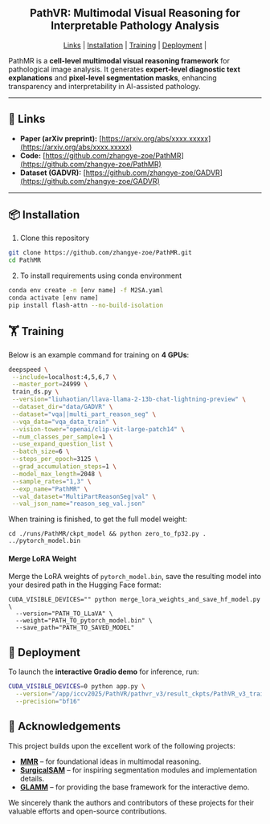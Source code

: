 <h2 align="center"> PathVR: Multimodal Visual Reasoning for Interpretable Pathology Analysis </h2>
<p align="center">
  <a href="#Links">Links</a> |
  <a href="#-installation">Installation</a> |
  <a href="#training">Training</a> |
  <a href="#-deployment">Deployment</a> |
</p>




PathMR is a **cell-level multimodal visual reasoning framework** for pathological image analysis. It generates **expert-level diagnostic text explanations** and **pixel-level segmentation masks**, enhancing transparency and interpretability in AI-assisted pathology.

---

## 🔗 Links
- **Paper (arXiv preprint):** [https://arxiv.org/abs/xxxx.xxxxx](https://arxiv.org/abs/xxxx.xxxxx)
- **Code:** [https://github.com/zhangye-zoe/PathMR](https://github.com/zhangye-zoe/PathMR)
- **Dataset (GADVR):** [https://github.com/zhangye-zoe/GADVR](https://github.com/zhangye-zoe/GADVR)

---

## 📦 Installation
1. Clone this repository
```bash
git clone https://github.com/zhangye-zoe/PathMR.git
cd PathMR

```

2. To install requirements using conda environment

```bash
conda env create -n [env name] -f M2SA.yaml
conda activate [env name]
pip install flash-attn --no-build-isolation
```

## 🏋️ Training
 
Below is an example command for training on **4 GPUs**:

```bash
deepspeed \
 --include=localhost:4,5,6,7 \
 --master_port=24999 \
 train_ds.py \
 --version="liuhaotian/llava-llama-2-13b-chat-lightning-preview" \
 --dataset_dir="data/GADVR" \
 --dataset="vqa||multi_part_reason_seg" \
 --vqa_data="vqa_data_train" \
 --vision-tower="openai/clip-vit-large-patch14" \
 --num_classes_per_sample=1 \
 --use_expand_question_list \
 --batch_size=6 \
 --steps_per_epoch=3125 \
 --grad_accumulation_steps=1 \
 --model_max_length=2048 \
 --sample_rates="1,3" \
 --exp_name="PathMR" \
 --val_dataset="MultiPartReasonSeg|val" \
 --val_json_name="reason_seg_val.json"
```
When training is finished, to get the full model weight:

```
cd ./runs/PathMR/ckpt_model && python zero_to_fp32.py . ../pytorch_model.bin
```

#### Merge LoRA Weight
Merge the LoRA weights of `pytorch_model.bin`, save the resulting model into your desired path in the Hugging Face format:

```
CUDA_VISIBLE_DEVICES="" python merge_lora_weights_and_save_hf_model.py \
  --version="PATH_TO_LLaVA" \
  --weight="PATH_TO_pytorch_model.bin" \
  --save_path="PATH_TO_SAVED_MODEL"
```

## 🚀 Deployment

To launch the **interactive Gradio demo** for inference, run:

```bash
CUDA_VISIBLE_DEVICES=0 python app.py \
  --version="/app/iccv2025/PathVR/pathvr_v3/result_ckpts/PathVR_v3_train_13b_v1" \
  --precision="bf16"
```

## 🙏 Acknowledgements

This project builds upon the excellent work of the following projects:

- [**MMR**](https://openreview.net/forum?id=mzL19kKE3r) – for foundational ideas in multimodal reasoning.  
- [**SurgicalSAM**](https://github.com/wenxi-yue/SurgicalSAM) – for inspiring segmentation modules and implementation details.  
- [**GLAMM**](https://github.com/mbzuai-oryx/groundingLMM) – for providing the base framework for the interactive demo.

We sincerely thank the authors and contributors of these projects for their valuable efforts and open-source contributions.
